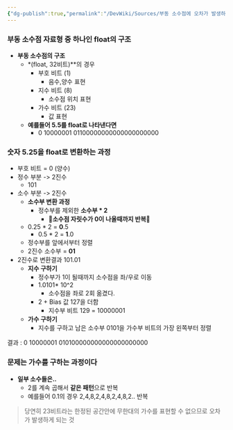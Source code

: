 ```yaml
---
{"dg-publish":true,"permalink":"/DevWiki/Sources/부동 소수점에 오차가 발생하는 이유/","noteIcon":"","created":"2024-12-11T16:31:15.000+09:00","updated":"2025-07-19T22:58:36.983+09:00"}
---
```


### 부동 소수점 자료형 중 하나인 float의 구조

- **부동 소수점의 구조**
    - *(float, 32비트)**의 경우
        - 부호 비트 (1)
            - 음수,양수 표현
        - 지수 비트 (8)
            - 소수점 위치 표현
        - 가수 비트 (23)
            - 값 표현
    - **예를들어 5.5를 float로 나타낸다면**
        - 0 10000001 01100000000000000000000

### 숫자 5.25을 float로 변환하는 과정

- 부호 비트 = 0 (양수)
- 정수 부분 -> 2진수
    - 101
- 소수 부분 -> 2진수
    - **소수부 변환 과정**
        - 정수부를 제외한 **소수부 * 2**
            - **🤔소수점 자릿수가 0이 나올때까지 반복🤔**
    - 0.25 * 2 = **0**.5
        - 0.5 * 2 = **1**.0
    - 정수부를 앞에서부터 정렬
    - 2진수 소수부 = **01**
- 2진수로 변환결과 101.01
    - **지수 구하기**
        - 정수부가 1이 될때까지 소수점을 좌/우로 이동
        - 1.0101* 10^2
            - 소수점을 좌로 2회 옮겼다.
        - 2 + Bias 값 127을 더함
            - 지수부 비트 129 = 10000001
    - **가수 구하기**
        - 지수를 구하고 남은 소수부 0101을 가수부 비트의 가장 왼쪽부터 정렬

결과 : 0 10000001 010100000000000000000000

### 문제는 가수를 구하는 과정이다

- **일부 소수들은..**
    - 2를 계속 곱해서 **같은 패턴**으로 반복
    - 예를들어 0.1의 경우 2,4,8,2,4,8,2,4,8,2.. 반복

> 당연히 23비트라는 한정된 공간안에 무한대의 가수를 표현할 수 없으므로 오차가 발생하게 되는 것